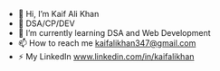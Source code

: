 - 👋 Hi, I’m Kaif Ali Khan
- 👀 DSA/CP/DEV
- 🌱 I’m currently learning DSA and Web Development
- 📫 How to reach me kaifalikhan347@gmail.com
- ⚡ My LinkedIn www.linkedin.com/in/kaifalikhan

<!---
kawfeee/kawfeee is a ✨ special ✨ repository because its `README.md` (this file) appears on your GitHub profile.
You can click the Preview link to take a look at your changes.
--->
